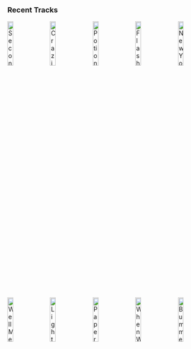 ### Recent Tracks
[<img src='https://lastfm.freetls.fastly.net/i/u/300x300/7e31f937983c21353e7871432499e54a.png' width='16%' height='16%' alt='Second Guessing Games'>](https://www.last.fm/music/colony%2bhouse/_/second%2bguessing%2bgames)&nbsp;&nbsp;&nbsp;&nbsp;[<img src='https://lastfm.freetls.fastly.net/i/u/300x300/1073ecc3cf93dc54c6f8deddacf6d4cd.jpg' width='16%' height='16%' alt='Craziest Day I Ever Had'>](https://www.last.fm/music/mako/_/craziest%2bday%2bi%2bever%2bhad)&nbsp;&nbsp;&nbsp;&nbsp;[<img src='https://lastfm.freetls.fastly.net/i/u/300x300/b5d46ca9f5cc8fafd76d4c4d5e713c76.jpg' width='16%' height='16%' alt='Potions'>](https://www.last.fm/music/day%2bwave/_/potions)&nbsp;&nbsp;&nbsp;&nbsp;[<img src='https://lastfm.freetls.fastly.net/i/u/300x300/9a9d1214457c4103c16d960ceb19a1cc.png' width='16%' height='16%' alt='Flashed Junk Mind'>](https://www.last.fm/music/milky%2bchance/_/flashed%2bjunk%2bmind)&nbsp;&nbsp;&nbsp;&nbsp;[<img src='https://lastfm.freetls.fastly.net/i/u/300x300/d50c7187b7760673db18ca39d5dea9ad.png' width='16%' height='16%' alt='New York'>](https://www.last.fm/music/the%2bboxer%2brebellion/_/new%2byork)&nbsp;&nbsp;&nbsp;&nbsp;<br>[<img src='https://lastfm.freetls.fastly.net/i/u/300x300/9e71f52f87bdc1c6267a38e6c5f076a3.jpg' width='16%' height='16%' alt='Well Meet Again'>](https://www.last.fm/music/thefatrat/_/we%2527ll%2bmeet%2bagain)&nbsp;&nbsp;&nbsp;&nbsp;[<img src='https://lastfm.freetls.fastly.net/i/u/300x300/380e4158c597467fc651af79f44c7d78.png' width='16%' height='16%' alt='Lights'>](https://www.last.fm/music/journey/_/lights)&nbsp;&nbsp;&nbsp;&nbsp;[<img src='https://lastfm.freetls.fastly.net/i/u/300x300/3670e72a3b1fe219943aca2a58f81e6c.jpg' width='16%' height='16%' alt='Paper Cut'>](https://www.last.fm/music/sophie%2bsimmons/_/paper%2bcut)&nbsp;&nbsp;&nbsp;&nbsp;[<img src='https://lastfm.freetls.fastly.net/i/u/300x300/b2d0abe63dd2d22de12d00af924670fe.png' width='16%' height='16%' alt='When We Were Young'>](https://www.last.fm/music/the%2bwild%2bwild/_/when%2bwe%2bwere%2byoung)&nbsp;&nbsp;&nbsp;&nbsp;[<img src='https://lastfm.freetls.fastly.net/i/u/300x300/0a453acca7dfb79384fd51e59b863a58.jpg' width='16%' height='16%' alt='Bummerland'>](https://www.last.fm/music/ajr/_/bummerland)&nbsp;&nbsp;&nbsp;&nbsp;<br>